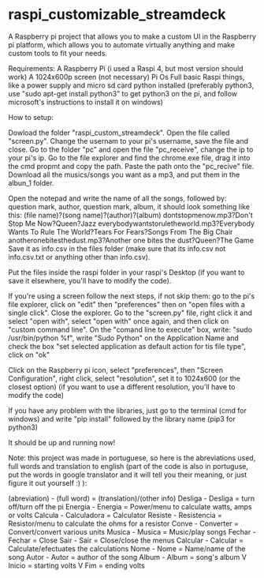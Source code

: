 # raspi_customizable_streamdeck
A Raspberry pi project that allows you to make a custom UI in the Raspberry pi platform, which allows you to automate virtually anything and make custom tools to fit your needs.

Requirements:
  A Raspberry Pi (i used a Raspi 4, but most version should work)
  A 1024x600p screen (not necessary)
  Pi Os Full
  basic Raspi things, like a power supply and micro sd card
  python installed (preferably python3, use "sudo apt-get install python3" to get python3 on the pi, and follow microsoft's instructions to install it on windows)

How to setup:

Dowload the folder "raspi_custom_streamdeck". Open the file called "screen.py".
Change the usernam to your pi's username, save the file and close.
Go to the folder "pc" and open the file "pc_receive", change the ip to your pi's ip. 
Go to the file explorer and find the chrome.exe file, drag it into the cmd propmt and copy the path. Paste the path onto the "pc_recive" file.
Download all the musics/songs you want as a mp3, and put them in the albun_1 folder.

Open the notepad and write the name of all the songs, followed by: question mark, author, question mark, album, it should look something like this:
  (file name)?(song name)?(author)?(album)
  dontstopmenow.mp3?Don't Stop Me Now?Queen?Jazz
  everybodywantstoruletheworld.mp3?Everybody Wants To Rule The World?Tears For Fears?Songs From The Big Chair
  anotheronebitesthedust.mp3?Another one bites the dust?Queen?The Game
Save it as info.csv in the files folder (make sure that its info.csv not info.csv.txt or anything other than info.csv).

Put the files inside the raspi folder in your raspi's Desktop (if you want to save it elsewhere, you'll have to modify the code).

If you're using a screen follow the next steps, if not skip them:
  go to the pi's file explorer, click on "edit" then "preferences" then on "open files with a single click". Close the explorer.
  Go to the "screen.py" file, right click it and select "open with", select "open with" once again, and then click on "custom command line".
  On the "comand line to execute" box, write: "sudo /usr/bin/python %f", write "Sudo Python" on the Application Name and check the box "set selected application as default action for tis file type", click on "ok"

Click on the Raspberry pi icon, select "preferences", then "Screen Configuration", right click, select "resolution", set it to 1024x600 (or the closest option) (if you want to use a different resolution, you'll have to modify the code)

If you have any problem with the libraries, just go to the terminal (cmd for windows) and write "pip install" followed by the library name (pip3 for python3)

It should be up and running now!

Note: this project was made in portuguese, so here is the abreviations used, full words and translation to english (part of the code is also in portuguse, put the words in google translator and it will tell you their meaning, or just figure it out yourself :) ):

  (abreviation) - (full word) = (translation)/(other info)
  Desliga - Desliga = turn off/turn off the pi
  Energia - Energia = Power/menu to calculate watts, amps or volts
  Calcula - Calculadora = Calculator
  Resiste - Resistencia = Resistor/menu to calculate the ohms for a resistor
  Conve - Converter = Convert/convert various units
  Musica - Musica = Music/play songs
  Fechar - Fechar = Close
  Sair - Sair = Close/close the menus
  Calcular - Calcular = Calculate/efectuates the calculations
  Nome - Nome = Name/name of the song
  Autor - Autor = author of the song
  Album - Album = song's album
  V Inicio = starting volts
  V Fim = ending volts


